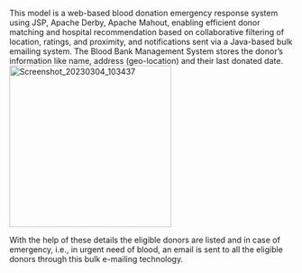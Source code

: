 This model is a web-based blood donation emergency response system using JSP, Apache Derby, Apache Mahout, enabling efficient donor matching and hospital recommendation based on collaborative filtering of location, ratings, and proximity, and notifications sent via a Java-based bulk emailing system.
The Blood Bank Management System stores the donor’s information like name, address (geo-location) and their last donated date. 
<img width="287" alt="Screenshot_20230304_103437" src="https://github.com/user-attachments/assets/b49479ea-7430-423c-85a1-f352eb189ffa" />

With the help of these details the eligible donors are listed and in case of emergency, i.e., in urgent need of blood, an email is sent to all the eligible donors through this bulk e-mailing technology.
